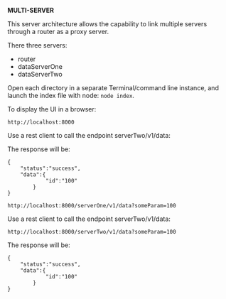 **MULTI-SERVER**

This server architecture allows the capability to link multiple servers through a router as a proxy server.

There three servers:

* router
* dataServerOne
* dataServerTwo

Open each directory in a separate Terminal/command line instance, and launch the index file with node: `node index`.

To display the UI in a browser:

`http://localhost:8000`

Use a rest client to call the endpoint serverTwo/v1/data:

The response will be:

```
{
    "status":"success",
    "data":{
            "id":"100"
        }
}
```

`http://localhost:8000/serverOne/v1/data?someParam=100`

Use a rest client to call the endpoint serverTwo/v1/data:

`http://localhost:8000/serverTwo/v1/data?someParam=100`

The response will be:

```
{
    "status":"success",
    "data":{
            "id":"100"
        }
}
```
